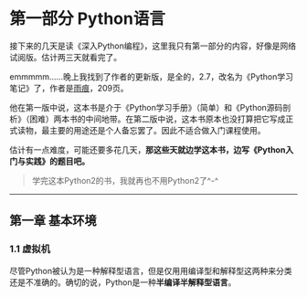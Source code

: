 # 第一部分 Python语言
接下来的几天是读《深入Python编程》，这里我只有第一部分的内容，好像是网络试阅版。估计两三天就看完了。

emmmmm……晚上我找到了作者的更新版，是全的，2.7，改名为《Python学习笔记》了，作者是[雨痕](https://github.com/qyuhen)，209页。

他在第一版中说，这本书是介于《Python学习手册》（简单）和《Python源码剖析》（困难）两本书的中间地带。在第二版中说，这本书原本也没打算把它写成正式读物，最主要的用途还是个人备忘罢了。因此不适合做入门课程使用。

估计有一点难度，可能还要多花几天，**那这些天就边学这本书，边写《Python入门与实践》的题目吧。**

>学完这本Python2的书，我就再也不用Python2了^-^

---
## 第一章 基本环境
###  1.1 虚拟机
尽管Python被认为是一种解释型语言，但是仅用用编译型和解释型这两种来分类还是不准确的。确切的说，Python是一种**半编译半解释型语言**。
